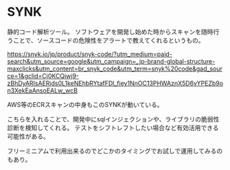 # SYNK

静的コード解析ツール。 ソフトウェアを開発し始めた時からスキャンを随時行うことで、ソースコードの危険性をアラートで教えてくれるというもの。

https://snyk.io/jp/product/snyk-code/?utm_medium=paid-search&utm_source=google&utm_campaign=_jp-brand-global-structure-maxclicks&utm_content=br_snyk_code&utm_term=snyk%20code&gad_source=1&gclid=Cj0KCQjwj9-zBhDyARIsAERjds0L1keNEhbRYtafFDl_fiey1NnOC13PHWAznX5D6vYPEZb9on3XekEaAnsoEALw_wcB


AWS等のECRスキャンの中身もこのSYNKが動いている。

こちらを入れることで、開発中にsqlインジェクションや、ライブラリの脆弱性診断を検知してくれる。
テストをシフトレフトしたい場合など有効活用できる可能性がある。

フリーミニアムで利用出来るのでどこかのタイミングでお試しで運用してみるのもあり。
